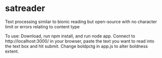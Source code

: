 # satreader

Text processing similar to bionic reading but open-source with no character limit or errors relating to content type

To use: Download, run npm install, and run node app. Connect to http://localhost:3000/ in your browser, paste the text you want to read into the text box and hit submit. Change boldpctg in app.js to alter boldness extent.
